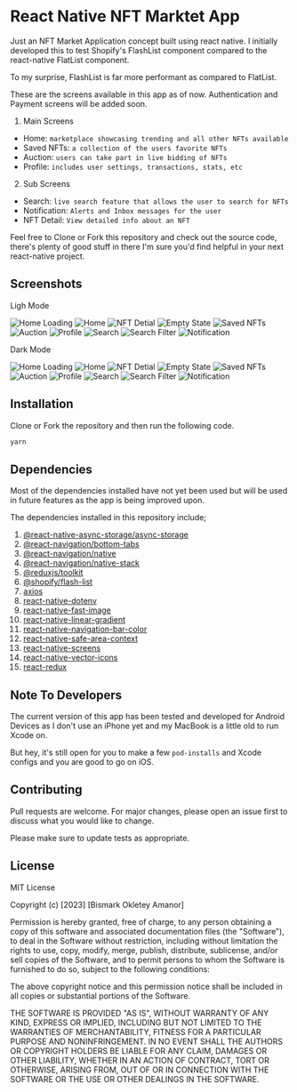 # React Native NFT Marktet App

Just an NFT Market Application concept built using react native. I initially developed this to test Shopify's FlashList component compared to the react-native FlatList component.

To my surprise, FlashList is far more performant as compared to FlatList.

These are the screens available in this app as of now. Authentication and Payment screens will be added soon.

1. Main Screens

- Home: `marketplace showcasing trending and all other NFTs available`
- Saved NFTs: `a collection of the users favorite NFTs`
- Auction: `users can take part in live bidding of NFTs`
- Profile: `includes user settings, transactions, stats, etc`

2. Sub Screens

- Search: `live search feature that allows the user to search for NFTs`
- Notification: `Alerts and Inbox messages for the user`
- NFT Detail: `View detailed info about an NFT`

Feel free to Clone or Fork this repository and check out the source code, there's plenty of good stuff in there I'm sure you'd find helpful in your next react-native project.

## Screenshots

Ligh Mode

![Home Loading](https://raw.githubusercontent.com/BismarkCodes/rn-nft-market-app/main/assets/images/screenshots/loading_light.png)
![Home](https://raw.githubusercontent.com/BismarkCodes/rn-nft-market-app/main/assets/images/screenshots/home_light.png)
![NFT Detial](https://raw.githubusercontent.com/BismarkCodes/rn-nft-market-app/main/assets/images/screenshots/nft_2_light.png)
![Empty State](https://raw.githubusercontent.com/BismarkCodes/rn-nft-market-app/main/assets/images/screenshots/empty_light.png)
![Saved NFTs](https://raw.githubusercontent.com/BismarkCodes/rn-nft-market-app/main/assets/images/screenshots/saved_light.png)
![Auction](https://raw.githubusercontent.com/BismarkCodes/rn-nft-market-app/main/assets/images/screenshots/auction_light.png)
![Profile](https://raw.githubusercontent.com/BismarkCodes/rn-nft-market-app/main/assets/images/screenshots/profile_light.png)
![Search](https://raw.githubusercontent.com/BismarkCodes/rn-nft-market-app/main/assets/images/screenshots/search_light.png)
![Search Filter](https://raw.githubusercontent.com/BismarkCodes/rn-nft-market-app/main/assets/images/screenshots/search_filter_light.png)
![Notification](https://raw.githubusercontent.com/BismarkCodes/rn-nft-market-app/main/assets/images/screenshots/notification_light.png)


Dark Mode

![Home Loading](https://raw.githubusercontent.com/BismarkCodes/rn-nft-market-app/main/assets/images/screenshots/loading_drk.png)
![Home](https://raw.githubusercontent.com/BismarkCodes/rn-nft-market-app/main/assets/images/screenshots/home_drk.png)
![NFT Detial](https://raw.githubusercontent.com/BismarkCodes/rn-nft-market-app/main/assets/images/screenshots/nft_drk.png)
![Empty State](https://raw.githubusercontent.com/BismarkCodes/rn-nft-market-app/main/assets/images/screenshots/empty_drk.png)
![Saved NFTs](https://raw.githubusercontent.com/BismarkCodes/rn-nft-market-app/main/assets/images/screenshots/saved_drk.png)
![Auction](https://raw.githubusercontent.com/BismarkCodes/rn-nft-market-app/main/assets/images/screenshots/auction_drk.png)
![Profile](https://raw.githubusercontent.com/BismarkCodes/rn-nft-market-app/main/assets/images/screenshots/profile_dark.png)
![Search](https://raw.githubusercontent.com/BismarkCodes/rn-nft-market-app/main/assets/images/screenshots/search_drk.png)
![Search Filter](https://raw.githubusercontent.com/BismarkCodes/rn-nft-market-app/main/assets/images/screenshots/search_filter_drk.png)
![Notification](https://raw.githubusercontent.com/BismarkCodes/rn-nft-market-app/main/assets/images/screenshots/notification_drk.png)

## Installation

Clone or Fork the repository and then run the following code.

```bash
yarn
```

## Dependencies

Most of the dependencies installed have not yet been used but will be used in future features as the app is being improved upon.

The dependencies installed in this repository include;

1. [@react-native-async-storage/async-storage](https://react-native-async-storage.github.io/async-storage/docs/install/)
2. [@react-navigation/bottom-tabs](https://reactnavigation.org/docs/bottom-tab-navigator/)
3. [@react-navigation/native](https://reactnavigation.org/docs/getting-started)
4. [@react-navigation/native-stack](https://reactnavigation.org/docs/hello-react-navigation)
5. [@reduxjs/toolkit](https://redux-toolkit.js.org/)
6. [@shopify/flash-list](https://shopify.github.io/flash-list/docs/)
7. [axios](https://axios-http.com/docs/intro)
8. [react-native-dotenv](https://github.com/goatandsheep/react-native-dotenv)
9. [react-native-fast-image](https://github.com/DylanVann/react-native-fast-image/issues)
10. [react-native-linear-gradient](https://github.com/react-native-linear-gradient/react-native-linear-gradient)
11. [react-native-navigation-bar-color](https://github.com/thebylito/react-native-navigation-bar-color)
12. [react-native-safe-area-context](https://github.com/th3rdwave/react-native-safe-area-context)
13. [react-native-screens](https://github.com/software-mansion/react-native-screens)
14. [react-native-vector-icons](https://github.com/oblador/react-native-vector-icons)
15. [react-redux](https://react-redux.js.org/introduction/getting-started)

## Note To Developers

The current version of this app has been tested and developed for Android Devices as I don't use an iPhone yet and my MacBook is a little old to run Xcode on.

But hey, it's still open for you to make a few `pod-installs` and Xcode configs and you are good to go on iOS.

## Contributing

Pull requests are welcome. For major changes, please open an issue first
to discuss what you would like to change.

Please make sure to update tests as appropriate.

## License

MIT License

Copyright (c) [2023] [Bismark Okletey Amanor]

Permission is hereby granted, free of charge, to any person obtaining a copy
of this software and associated documentation files (the "Software"), to deal
in the Software without restriction, including without limitation the rights
to use, copy, modify, merge, publish, distribute, sublicense, and/or sell
copies of the Software, and to permit persons to whom the Software is
furnished to do so, subject to the following conditions:

The above copyright notice and this permission notice shall be included in all
copies or substantial portions of the Software.

THE SOFTWARE IS PROVIDED "AS IS", WITHOUT WARRANTY OF ANY KIND, EXPRESS OR
IMPLIED, INCLUDING BUT NOT LIMITED TO THE WARRANTIES OF MERCHANTABILITY,
FITNESS FOR A PARTICULAR PURPOSE AND NONINFRINGEMENT. IN NO EVENT SHALL THE
AUTHORS OR COPYRIGHT HOLDERS BE LIABLE FOR ANY CLAIM, DAMAGES OR OTHER
LIABILITY, WHETHER IN AN ACTION OF CONTRACT, TORT OR OTHERWISE, ARISING FROM,
OUT OF OR IN CONNECTION WITH THE SOFTWARE OR THE USE OR OTHER DEALINGS IN THE
SOFTWARE.
